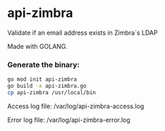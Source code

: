 # api-zimbra
Validate if an email address exists in Zimbra´s LDAP

Made with GOLANG.

### Generate the binary:

```bash
go mod init api-zimbra
go build -x api-zimbra.go
cp api-zimbra /usr/local/bin
```

Access log file: /var/log/api-zimbra-access.log

Error log file: /var/log/api-zimbra-error.log
